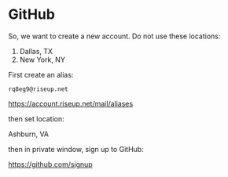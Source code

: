 # GitHub

So, we want to create a new account. Do not use these locations:

1. Dallas, TX
2. New York, NY

First create an alias:

~~~
rq8eg9@riseup.net
~~~

https://account.riseup.net/mail/aliases

then set location:

Ashburn, VA

then in private window, sign up to GitHub:

https://github.com/signup
